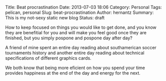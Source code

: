 Title: Beat procrastination
Date: 2013-07-03 18:06
Category: Personal
Tags: pelican, personal
Slug: beat-procrastination
Author: hernantz 
Summary: This is my not-sexy static new blog
Status: draft


How to keep focused on things you would like to get done, and you know 
they are benefitial for you and will make you feel good once they 
are finished, but you simply pospone and pospone day after day?

A friend of mine spent an entire day reading about southamerican soccer 
tournaments history and another entire day reading about technical 
specifications of different graphics cards.

We both know that being more eficient on how you spend your time provides
happiness at the end of the day and energy for the next.

